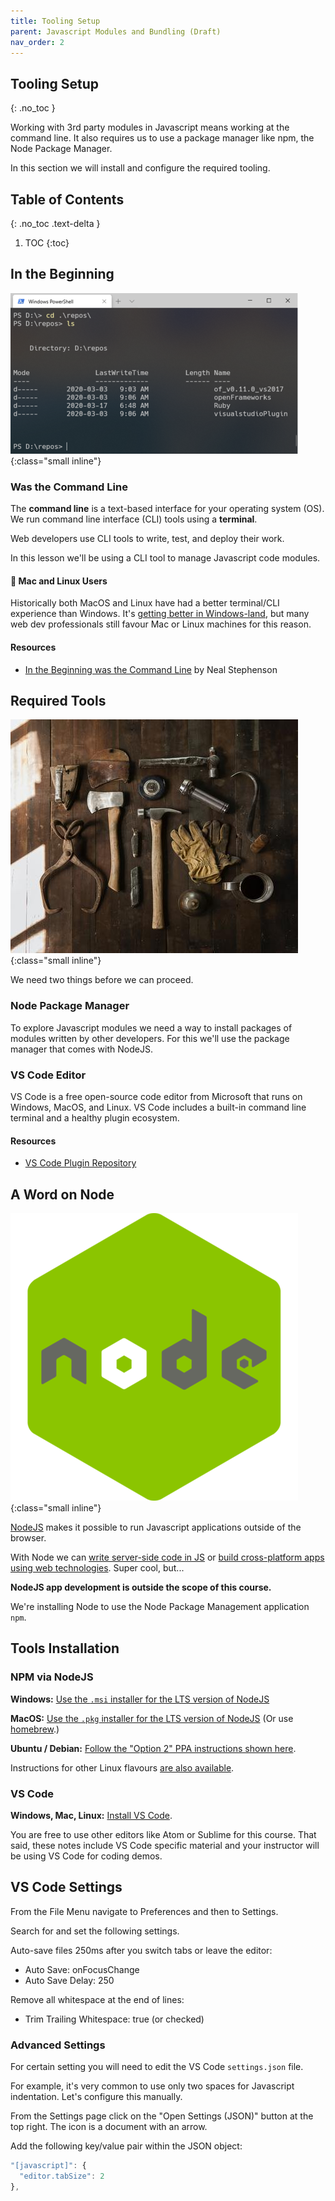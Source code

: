 ```yaml
---
title: Tooling Setup
parent: Javascript Modules and Bundling (Draft)
nav_order: 2
---
```


<!--prettier-ignore-start-->
## Tooling Setup 
{: .no_toc }

Working with 3rd party modules in Javascript means working at the command line. It also requires us to use a package manager like npm, the Node Package Manager.

In this section we will install and configure the required tooling.

## Table of Contents
{: .no_toc .text-delta }  

1. TOC
{:toc}

<!--prettier-ignore-end-->

## In the Beginning

![In the Beginning](commandline.png){:class="small inline"}

### Was the Command Line

The **command line** is a text-based interface for your operating system (OS). We run command line interface (CLI) tools using a **terminal**.

Web developers use CLI tools to write, test, and deploy their work.

In this lesson we'll be using a CLI tool to manage Javascript code modules.

#### 👋 Mac and Linux Users

Historically both MacOS and Linux have had a better terminal/CLI experience than Windows. It's [getting better in Windows-land](https://aka.ms/terminal), but many web dev professionals still favour Mac or Linux machines for this reason.

#### Resources

- [In the Beginning was the Command Line](http://cristal.inria.fr/~weis/info/commandline.html) by Neal Stephenson

## Required Tools

![Required Tools](todd-quackenbush-IClZBVw5W5A-unsplash.jpg){:class="small inline"}

We need two things before we can proceed.

### Node Package Manager

To explore Javascript modules we need a way to install packages of modules written by other developers. For this we'll use the package manager that comes with NodeJS.

### VS Code Editor

VS Code is a free open-source code editor from Microsoft that runs on Windows, MacOS, and Linux. VS Code includes a built-in command line terminal and a healthy plugin ecosystem.

#### Resources

- [VS Code Plugin Repository](https://marketplace.visualstudio.com/vscode)

## A Word on Node

![A Word on Node](nodejslogo.png){:class="small inline"}

[NodeJS](https://nodejs.org) makes it possible to run Javascript applications outside of the browser.

With Node we can [write server-side code in JS](https://expressjs.com/) or [build cross-platform apps using web technologies](https://www.electronjs.org/). Super cool, but...

**NodeJS app development is outside the scope of this course.**

We're installing Node to use the Node Package Management application `npm`.

## Tools Installation

### NPM via NodeJS

**Windows:** [Use the `.msi` installer for the LTS version of NodeJS](https://nodejs.org/en/download/)

**MacOS:** [Use the `.pkg` installer for the LTS version of NodeJS](https://nodejs.org/en/download/) (Or use [homebrew](https://brew.sh/).)

**Ubuntu / Debian:** [Follow the "Option 2" PPA instructions shown here](https://www.digitalocean.com/community/tutorials/how-to-install-node-js-on-ubuntu-20-04#option-2-—-installing-node-js-with-apt-using-a-nodesource-ppa).

Instructions for other Linux flavours [are also available](https://nodejs.org/en/download/package-manager/).

### VS Code

**Windows, Mac, Linux:** [Install VS Code](https://code.visualstudio.com/).

You are free to use other editors like Atom or Sublime for this course. That said, these notes include VS Code specific material and your instructor will be using VS Code for coding demos.

## VS Code Settings

From the File Menu navigate to Preferences and then to Settings.

Search for and set the following settings.

Auto-save files 250ms after you switch tabs or leave the editor:

- Auto Save: onFocusChange
- Auto Save Delay: 250

Remove all whitespace at the end of lines:

- Trim Trailing Whitespace: true (or checked)

### Advanced Settings

For certain setting you will need to edit the VS Code `settings.json` file.

For example, it's very common to use only two spaces for Javascript indentation. Let's configure this manually.

From the Settings page click on the "Open Settings (JSON)" button at the top right. The icon is a document with an arrow.

Add the following key/value pair within the JSON object:

```javascript
"[javascript]": {
  "editor.tabSize": 2
},
```
